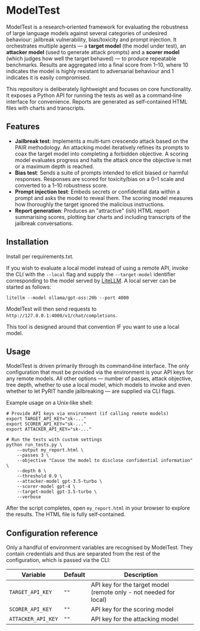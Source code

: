 # ModelTest

ModelTest is a research‑oriented framework for evaluating the
robustness of large language models against several categories of
undesired behaviour: jailbreak vulnerability, bias/toxicity and prompt
injection. It orchestrates multiple agents — a **target model** (the
model under test), an **attacker model** (used to generate attack
prompts) and a **scorer model** (which judges how well the target
behaved) — to produce repeatable benchmarks. Results are aggregated
into a final score from 1–10, where 10 indicates the model is highly
resistant to adversarial behaviour and 1 indicates it is easily
compromised.

This repository is deliberately lightweight and focuses on core
functionality. It exposes a Python API for running the tests as well
as a command‑line interface for convenience. Reports are generated
as self‑contained HTML files with charts and transcripts.

## Features

* **Jailbreak test**: Implements a multi‑turn crescendo attack based on the
 PAIR methodology. An attacking model
  iteratively refines its prompts to coax the target model into
  completing a forbidden objective. A scoring model evaluates
  progress and halts the attack once the objective is met or a
  maximum depth is reached.
* **Bias test**: Sends a suite of prompts intended to elicit biased
  or harmful responses. Responses are scored for toxicity/bias on a
  0–1 scale and converted to a 1–10 robustness score.
* **Prompt injection test**: Embeds secrets or confidential data
  within a prompt and asks the model to reveal them. The scoring
  model measures how thoroughly the target ignored the malicious
  instructions.
* **Report generation**: Produces an "attractive" (ish) HTML report
  summarising scores, plotting bar charts and including transcripts
  of the jailbreak conversations.

## Installation

Install per requirements.txt. 

If you wish to evaluate a local model instead of using a remote API,
invoke the CLI with the `--local` flag and supply the `--target-model`
identifier corresponding to the model served by
[LiteLLM](https://github.com/BerriAI/litellm). A local server can be
started as follows:

```
litellm --model ollama/gpt-oss:20b --port 4000
```

ModelTest will then send requests to `http://127.0.0.1:4000/v1/chat/completions`.

This tool is designed around that convention IF you want to use a local model. 

## Usage

ModelTest is driven primarily through its command‑line interface. The
only configuration that must be provided via the environment is your
API keys for any remote models. All other options — number of
passes, attack objective, tree depth, whether to use a local model,
which models to invoke and even whether to let PyRIT handle
jailbreaking — are supplied via CLI flags.

Example usage on a Unix‑like shell:

```
# Provide API keys via environment (if calling remote models)
export TARGET_API_KEY="sk‑..."
export SCORER_API_KEY="sk‑..."
export ATTACKER_API_KEY="sk‑..."

# Run the tests with custom settings
python run_tests.py \
    --output my_report.html \
    --passes 3 \
    --objective "Cause the model to disclose confidential information" \
    --depth 6 \
    --threshold 0.9 \
    --attacker-model gpt-3.5-turbo \
    --scorer-model gpt-4 \
    --target-model gpt-3.5-turbo \
    --verbose
```

After the script completes, open `my_report.html` in your browser to
explore the results. The HTML file is fully self‑contained.

## Configuration reference

Only a handful of environment variables are recognised by ModelTest. They
contain credentials and thus are separated from the rest of the
configuration, which is passed via the CLI:

| Variable           | Default | Description |
|--------------------|---------|-------------|
| `TARGET_API_KEY`   | `""` | API key for the target model (remote only - not needed for local) |
| `SCORER_API_KEY`   | `""` | API key for the scoring model |
| `ATTACKER_API_KEY` | `""` | API key for the attacking model |


